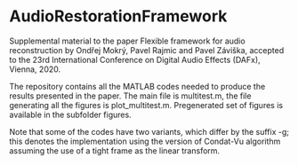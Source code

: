 # AudioRestorationFramework
 
Supplemental material to the paper Flexible framework for audio reconstruction by Ondřej Mokrý, Pavel Rajmic and Pavel Záviška, accepted to the 23rd International Conference on Digital Audio Effects (DAFx), Vienna, 2020.

The repository contains all the MATLAB codes needed to produce the results presented in the paper. The main file is multitest.m, the file generating all the figures is plot_multitest.m. Pregenerated set of figures is available in the subfolder figures.

Note that some of the codes have two variants, which differ by the suffix -g; this denotes the implementation using the version of Condat-Vu algorithm assuming the use of a tight frame as the linear transform.
